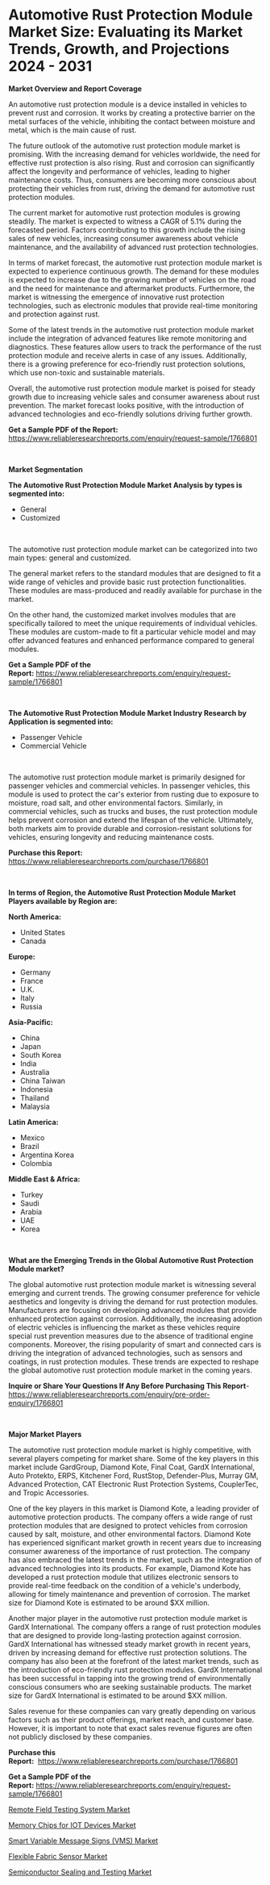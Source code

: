 <p><h1>Automotive Rust Protection Module Market Size: Evaluating its Market Trends, Growth, and Projections 2024 - 2031</h1></p><p><strong>Market Overview and Report Coverage</strong></p>
<p><p>An automotive rust protection module is a device installed in vehicles to prevent rust and corrosion. It works by creating a protective barrier on the metal surfaces of the vehicle, inhibiting the contact between moisture and metal, which is the main cause of rust.</p><p>The future outlook of the automotive rust protection module market is promising. With the increasing demand for vehicles worldwide, the need for effective rust protection is also rising. Rust and corrosion can significantly affect the longevity and performance of vehicles, leading to higher maintenance costs. Thus, consumers are becoming more conscious about protecting their vehicles from rust, driving the demand for automotive rust protection modules.</p><p>The current market for automotive rust protection modules is growing steadily. The market is expected to witness a CAGR of 5.1% during the forecasted period. Factors contributing to this growth include the rising sales of new vehicles, increasing consumer awareness about vehicle maintenance, and the availability of advanced rust protection technologies.</p><p>In terms of market forecast, the automotive rust protection module market is expected to experience continuous growth. The demand for these modules is expected to increase due to the growing number of vehicles on the road and the need for maintenance and aftermarket products. Furthermore, the market is witnessing the emergence of innovative rust protection technologies, such as electronic modules that provide real-time monitoring and protection against rust.</p><p>Some of the latest trends in the automotive rust protection module market include the integration of advanced features like remote monitoring and diagnostics. These features allow users to track the performance of the rust protection module and receive alerts in case of any issues. Additionally, there is a growing preference for eco-friendly rust protection solutions, which use non-toxic and sustainable materials.</p><p>Overall, the automotive rust protection module market is poised for steady growth due to increasing vehicle sales and consumer awareness about rust prevention. The market forecast looks positive, with the introduction of advanced technologies and eco-friendly solutions driving further growth.</p></p>
<p><strong>Get a Sample PDF of the Report:</strong> <a href="https://www.reliableresearchreports.com/enquiry/request-sample/1766801">https://www.reliableresearchreports.com/enquiry/request-sample/1766801</a></p>
<p>&nbsp;</p>
<p><strong>Market Segmentation</strong></p>
<p><strong>The Automotive Rust Protection Module Market Analysis by types is segmented into:</strong></p>
<p><ul><li>General</li><li>Customized</li></ul></p>
<p>&nbsp;</p>
<p><p>The automotive rust protection module market can be categorized into two main types: general and customized. </p><p>The general market refers to the standard modules that are designed to fit a wide range of vehicles and provide basic rust protection functionalities. These modules are mass-produced and readily available for purchase in the market. </p><p>On the other hand, the customized market involves modules that are specifically tailored to meet the unique requirements of individual vehicles. These modules are custom-made to fit a particular vehicle model and may offer advanced features and enhanced performance compared to general modules.</p></p>
<p><strong>Get a Sample PDF of the Report:</strong>&nbsp;<a href="https://www.reliableresearchreports.com/enquiry/request-sample/1766801">https://www.reliableresearchreports.com/enquiry/request-sample/1766801</a></p>
<p>&nbsp;</p>
<p><strong>The Automotive Rust Protection Module Market Industry Research by Application is segmented into:</strong></p>
<p><ul><li>Passenger Vehicle</li><li>Commercial Vehicle</li></ul></p>
<p>&nbsp;</p>
<p><p>The automotive rust protection module market is primarily designed for passenger vehicles and commercial vehicles. In passenger vehicles, this module is used to protect the car's exterior from rusting due to exposure to moisture, road salt, and other environmental factors. Similarly, in commercial vehicles, such as trucks and buses, the rust protection module helps prevent corrosion and extend the lifespan of the vehicle. Ultimately, both markets aim to provide durable and corrosion-resistant solutions for vehicles, ensuring longevity and reducing maintenance costs.</p></p>
<p><strong>Purchase this Report:</strong>&nbsp; <a href="https://www.reliableresearchreports.com/purchase/1766801">https://www.reliableresearchreports.com/purchase/1766801</a></p>
<p>&nbsp;</p>
<p><strong>In terms of Region, the Automotive Rust Protection Module Market Players available by Region are:</strong></p>
<p>
    <p> <strong> North America: </strong>
        <ul>
            <li>United States</li>
            <li>Canada</li>
        </ul>
        </p> 
    <p> <strong> Europe: </strong>
        <ul>
            <li>Germany</li>
            <li>France</li>
            <li>U.K.</li>
            <li>Italy</li>
            <li>Russia</li>
        </ul>
        </p> 
    <p> <strong> Asia-Pacific: </strong>
        <ul>
            <li>China</li>
            <li>Japan</li>
            <li>South Korea</li>
            <li>India</li>
            <li>Australia</li>
            <li>China Taiwan</li>
            <li>Indonesia</li>
            <li>Thailand</li>
            <li>Malaysia</li>
        </ul>
        </p> 
    <p> <strong> Latin America: </strong>
        <ul>
            <li>Mexico</li>
            <li>Brazil</li>
            <li>Argentina Korea</li>
            <li>Colombia</li>
        </ul>
        </p> 
    <p> <strong> Middle East & Africa: </strong>
        <ul>
            <li>Turkey</li>
            <li>Saudi</li>
            <li>Arabia</li>
            <li>UAE</li>
            <li>Korea</li>
        </ul>
    </p>
    </p>
<p>&nbsp;</p>
<p><strong>What are the Emerging Trends in the Global Automotive Rust Protection Module market?</strong></p>
<p><p>The global automotive rust protection module market is witnessing several emerging and current trends. The growing consumer preference for vehicle aesthetics and longevity is driving the demand for rust protection modules. Manufacturers are focusing on developing advanced modules that provide enhanced protection against corrosion. Additionally, the increasing adoption of electric vehicles is influencing the market as these vehicles require special rust prevention measures due to the absence of traditional engine components. Moreover, the rising popularity of smart and connected cars is driving the integration of advanced technologies, such as sensors and coatings, in rust protection modules. These trends are expected to reshape the global automotive rust protection module market in the coming years.</p></p>
<p><strong>Inquire or Share Your Questions If Any Before Purchasing This Report</strong>- <a href="https://www.reliableresearchreports.com/enquiry/pre-order-enquiry/1766801">https://www.reliableresearchreports.com/enquiry/pre-order-enquiry/1766801</a></p>
<p>&nbsp;</p>
<p><strong>Major Market Players</strong></p>
<p><p>The automotive rust protection module market is highly competitive, with several players competing for market share. Some of the key players in this market include GardGroup, Diamond Kote, Final Coat, GardX International, Auto Protekto, ERPS, Kitchener Ford, RustStop, Defender-Plus, Murray GM, Advanced Protection, CAT Electronic Rust Protection Systems, CouplerTec, and Tropic Accessories.</p><p>One of the key players in this market is Diamond Kote, a leading provider of automotive protection products. The company offers a wide range of rust protection modules that are designed to protect vehicles from corrosion caused by salt, moisture, and other environmental factors. Diamond Kote has experienced significant market growth in recent years due to increasing consumer awareness of the importance of rust protection. The company has also embraced the latest trends in the market, such as the integration of advanced technologies into its products. For example, Diamond Kote has developed a rust protection module that utilizes electronic sensors to provide real-time feedback on the condition of a vehicle's underbody, allowing for timely maintenance and prevention of corrosion. The market size for Diamond Kote is estimated to be around $XX million.</p><p>Another major player in the automotive rust protection module market is GardX International. The company offers a range of rust protection modules that are designed to provide long-lasting protection against corrosion. GardX International has witnessed steady market growth in recent years, driven by increasing demand for effective rust protection solutions. The company has also been at the forefront of the latest market trends, such as the introduction of eco-friendly rust protection modules. GardX International has been successful in tapping into the growing trend of environmentally conscious consumers who are seeking sustainable products. The market size for GardX International is estimated to be around $XX million.</p><p>Sales revenue for these companies can vary greatly depending on various factors such as their product offerings, market reach, and customer base. However, it is important to note that exact sales revenue figures are often not publicly disclosed by these companies.</p></p>
<p><strong>Purchase this Report:</strong>&nbsp;&nbsp;<a href="https://www.reliableresearchreports.com/purchase/1766801">https://www.reliableresearchreports.com/purchase/1766801</a></p>
<p></p>
<p><strong>Get a Sample PDF of the Report:</strong>&nbsp;<a href="https://www.reliableresearchreports.com/enquiry/request-sample/1766801">https://www.reliableresearchreports.com/enquiry/request-sample/1766801</a></p>
<p><p><a href="https://github.com/rahu1505/Market-Research-Report-List-2/blob/main/remote-field-testing-system-market.md">Remote Field Testing System Market</a></p><p><a href="https://github.com/rahu1506/Market-Research-Report-List-2/blob/main/memory-chips-for-iot-devices-market.md">Memory Chips for IOT Devices Market</a></p><p><a href="https://github.com/aasishrp01/Market-Research-Report-List-2/blob/main/smart-variable-message-signs-vms-market.md">Smart Variable Message Signs (VMS) Market</a></p><p><a href="https://github.com/aashishrp/Market-Research-Report-List-1/blob/main/flexible-fabric-sensor-market.md">Flexible Fabric Sensor Market</a></p><p><a href="https://github.com/aashishrp02/Market-Research-Report-List-1/blob/main/semiconductor-sealing-and-testing-market.md">Semiconductor Sealing and Testing Market</a></p></p>